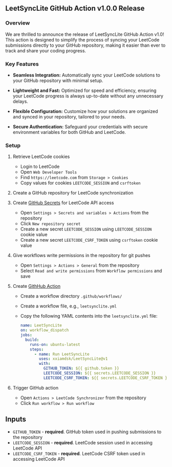 ## LeetSyncLite GitHub Action v1.0.0 Release

### Overview

We are thrilled to announce the release of LeetSyncLite GitHub Action v1.0! This action is designed to simplify the process of syncing your LeetCode submissions directly to your GitHub repository, making it easier than ever to track and share your coding progress.

### Key Features

- **Seamless Integration:** Automatically sync your LeetCode solutions to your GitHub repository with minimal setup.

- **Lightweight and Fast:** Optimized for speed and efficiency, ensuring your LeetCode progress is always up-to-date without any unnecessary delays.

- **Flexible Configuration:** Customize how your solutions are organized and synced in your repository, tailored to your needs.

- **Secure Authentication:**  Safeguard your credentials with secure environment variables for both GitHub and LeetCode.


### Setup
1. Retrieve LeetCode cookies

   - Login to LeetCode
   - Open `Web Developer Tools`
   - Find `https://leetcode.com` from `Storage > Cookies`
   - Copy values for cookies `LEETCODE_SESSION` and `csrftoken`

2. Create a GitHub repository for LeetCode synchronization

3. Create [GitHub Secrets](https://docs.github.com/en/actions/security-guides/encrypted-secrets) for LeetCode API access

   - Open `Settings > Secrets and variables > Actions` from the repository
   - Click `New repository secret`
   - Create a new secret `LEETCODE_SESSION` using `LEETCODE_SESSION` cookie value
   - Create a new secret `LEETCODE_CSRF_TOKEN` using `csrftoken` cookie value

4. Give workflows write permissions in the repository for git pushes

   - Open `Settings > Actions > General` from the repository
   - Select `Read and write permissions` from `Workflow permissions` and save

5. Create [GithHub Action](https://docs.github.com/en/actions/quickstart)

   - Create a workflow directory `.github/workflows/`
   - Create a workflow file, e.g., `leetsynclite.yml`
   - Copy the following YAML contents into the `leetsynclite.yml` file:

     ```yml
     name: LeetSyncLite
     on: workflow_dispatch
     jobs:
       build:
         runs-on: ubuntu-latest
         steps:
           - name: Run LeetSyncLite
             uses: xxiamdsk/LeetSyncLite@v1
             with:
               GITHUB_TOKEN: ${{ github.token }}
               LEETCODE_SESSION: ${{ secrets.LEETCODE_SESSION }}
               LEETCODE_CSRF_TOKEN: ${{ secrets.LEETCODE_CSRF_TOKEN }}
     ```

6. Trigger GitHub action

   - Open `Actions > LeetCode Synchronizer` from the repository
   - Click `Run workflow > Run workflow`

## Inputs

- `GITHUB_TOKEN` - **required**. GitHub token used in pushing submissions to the repository
- `LEETCODE_SESSION` - **required**. LeetCode session used in accessing LeetCode API
- `LEETCODE_CSRF_TOKEN` - **required**. LeetCode CSRF token used in accessing LeetCode API
